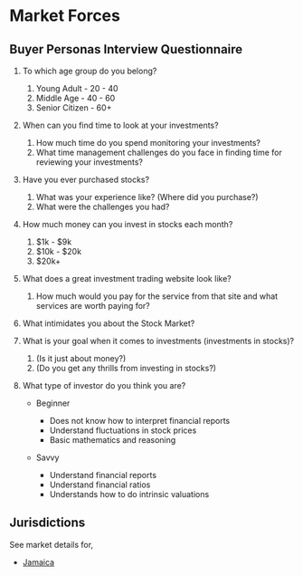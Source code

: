 # Market Forces

## Buyer Personas Interview Questionnaire

1. To which age group do you belong?
   
   1. Young Adult - 20 - 40
   2. Middle Age - 40 - 60
   3. Senior Citizen - 60+

2. When can you find time to look at your investments?
   
   1. How much time do you spend monitoring your investments?
   2. What time management challenges do you face in finding time for reviewing your investments?

3. Have you ever purchased stocks?
   
   1. What was your experience like? (Where did you purchase?)
   2. What were the challenges you had?

4. How much money can you invest in stocks each month?

   1. $1k - $9k
   2. $10k - $20k
   3. $20k+

5. What does a great investment trading website look like?
   
   1. How much would you pay for the service from that site and what services are worth paying for?

6. What intimidates you about the Stock Market?

7. What is your goal when it comes to investments (investments in stocks)?

   1. (Is it just about money?)
   2. (Do you get any thrills from investing in stocks?)

8. What type of investor do you think you are?

   - Beginner
      - Does not know how to interpret financial reports 
      - Understand fluctuations in stock prices
      - Basic mathematics and reasoning

   - Savvy 
      - Understand financial reports
      - Understand financial ratios
      - Understands how to do intrinsic valuations


## Jurisdictions

See market details for,

 - [Jamaica](./JM.md)